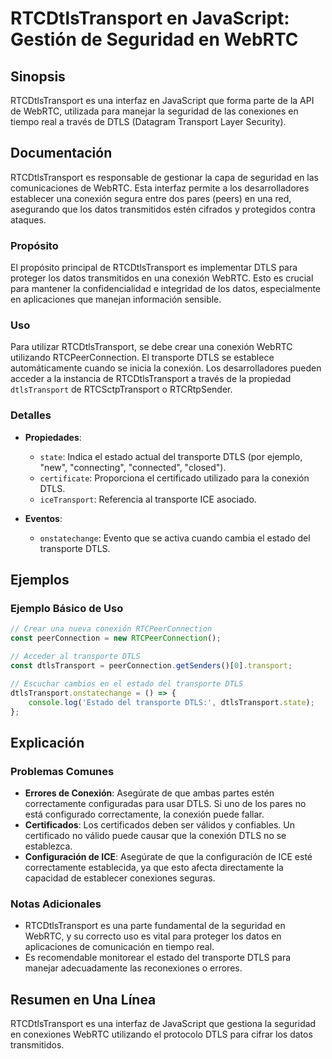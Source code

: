 <!--
Meta Description: # RTCDtlsTransport en JavaScript: Gestión de Seguridad en WebRTC ## Sinopsis RTCDtlsTransport es una interfaz en JavaScript que forma parte de la API ...
Meta Keywords: dtls, una, que, para, los
-->

# RTCDtlsTransport en JavaScript: Gestión de Seguridad en WebRTC

## Sinopsis
RTCDtlsTransport es una interfaz en JavaScript que forma parte de la API de WebRTC, utilizada para manejar la seguridad de las conexiones en tiempo real a través de DTLS (Datagram Transport Layer Security).

## Documentación
RTCDtlsTransport es responsable de gestionar la capa de seguridad en las comunicaciones de WebRTC. Esta interfaz permite a los desarrolladores establecer una conexión segura entre dos pares (peers) en una red, asegurando que los datos transmitidos estén cifrados y protegidos contra ataques.

### Propósito
El propósito principal de RTCDtlsTransport es implementar DTLS para proteger los datos transmitidos en una conexión WebRTC. Esto es crucial para mantener la confidencialidad e integridad de los datos, especialmente en aplicaciones que manejan información sensible.

### Uso
Para utilizar RTCDtlsTransport, se debe crear una conexión WebRTC utilizando RTCPeerConnection. El transporte DTLS se establece automáticamente cuando se inicia la conexión. Los desarrolladores pueden acceder a la instancia de RTCDtlsTransport a través de la propiedad `dtlsTransport` de RTCSctpTransport o RTCRtpSender.

### Detalles
- **Propiedades**:
  - `state`: Indica el estado actual del transporte DTLS (por ejemplo, "new", "connecting", "connected", "closed").
  - `certificate`: Proporciona el certificado utilizado para la conexión DTLS.
  - `iceTransport`: Referencia al transporte ICE asociado.

- **Eventos**:
  - `onstatechange`: Evento que se activa cuando cambia el estado del transporte DTLS.

## Ejemplos
### Ejemplo Básico de Uso
```javascript
// Crear una nueva conexión RTCPeerConnection
const peerConnection = new RTCPeerConnection();

// Acceder al transporte DTLS
const dtlsTransport = peerConnection.getSenders()[0].transport;

// Escuchar cambios en el estado del transporte DTLS
dtlsTransport.onstatechange = () => {
    console.log('Estado del transporte DTLS:', dtlsTransport.state);
};
```

## Explicación
### Problemas Comunes
- **Errores de Conexión**: Asegúrate de que ambas partes estén correctamente configuradas para usar DTLS. Si uno de los pares no está configurado correctamente, la conexión puede fallar.
- **Certificados**: Los certificados deben ser válidos y confiables. Un certificado no válido puede causar que la conexión DTLS no se establezca.
- **Configuración de ICE**: Asegúrate de que la configuración de ICE esté correctamente establecida, ya que esto afecta directamente la capacidad de establecer conexiones seguras.

### Notas Adicionales
- RTCDtlsTransport es una parte fundamental de la seguridad en WebRTC, y su correcto uso es vital para proteger los datos en aplicaciones de comunicación en tiempo real.
- Es recomendable monitorear el estado del transporte DTLS para manejar adecuadamente las reconexiones o errores.

## Resumen en Una Línea
RTCDtlsTransport es una interfaz de JavaScript que gestiona la seguridad en conexiones WebRTC utilizando el protocolo DTLS para cifrar los datos transmitidos.